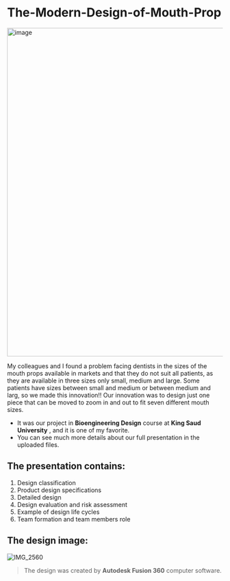 # The-Modern-Design-of-Mouth-Prop
<img width="768" alt="image" src="https://user-images.githubusercontent.com/88155243/128798308-24ea8561-9548-4ceb-93fd-e89fa5684149.png">

My colleagues and I found a problem facing dentists in the sizes of the mouth props available in markets and that they do not suit all patients, as they are available in three sizes only small, medium and large. Some patients have sizes between small and medium or between medium and larg, so we made this innovation!!
Our innovation was to design just one piece that can be moved to zoom in and out to fit seven different mouth sizes.

- It was our project in **Bioengineering Design** course at **King Saud University** , and it is one of my favorite. 
- You can see much more details about our full presentation in the uploaded files.

## The presentation contains:
1. Design classification
2. Product design specifications
3. Detailed design
4. Design evaluation and risk assessment
5. Example of design life cycles
6. Team formation and team members role

## The design image:
![IMG_2560](https://user-images.githubusercontent.com/88155243/128802400-0dadb204-8ff7-4315-b031-be70218ecc69.jpg)


> The design was created by **Autodesk Fusion 360** computer software.
